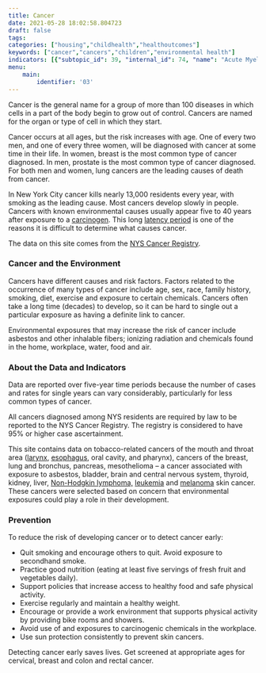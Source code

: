 ```yaml
---
title: Cancer
date: 2021-05-28 18:02:58.804723
draft: false
tags: 
categories: ["housing","childhealth","healthoutcomes"]
keywords: ["cancer","cancers","children","environmental health"]
indicators: [{"subtopic_id": 39, "internal_id": 74, "name": "Acute Myeloid Leukemia", "URL": "https://a816-dohbesp.nyc.gov/IndicatorPublic/VisualizationData.aspx?id=74,719b87,39,Summarize"}, {"subtopic_id": 39, "internal_id": 2096, "name": "Bladder Cancer", "URL": "https://a816-dohbesp.nyc.gov/IndicatorPublic/VisualizationData.aspx?id=2096,719b87,39,Summarize"}, {"subtopic_id": 39, "internal_id": 66, "name": "Brain and Other Nervous System Cancer", "URL": "https://a816-dohbesp.nyc.gov/IndicatorPublic/VisualizationData.aspx?id=66,719b87,39,Summarize"}, {"subtopic_id": 39, "internal_id": 60, "name": "Breast Cancer in Females", "URL": "https://a816-dohbesp.nyc.gov/IndicatorPublic/VisualizationData.aspx?id=60,719b87,39,Summarize"}, {"subtopic_id": 39, "internal_id": 770, "name": "Chronic Lymphocytic Leukemia", "URL": "https://a816-dohbesp.nyc.gov/IndicatorPublic/VisualizationData.aspx?id=770,719b87,39,Summarize"}, {"subtopic_id": 39, "internal_id": 2077, "name": "Esophageal Cancer", "URL": "https://a816-dohbesp.nyc.gov/IndicatorPublic/VisualizationData.aspx?id=2077,719b87,39,Summarize"}, {"subtopic_id": 39, "internal_id": 2087, "name": "Kidney and Renal Pelvis Cancer", "URL": "https://a816-dohbesp.nyc.gov/IndicatorPublic/VisualizationData.aspx?id=2087,719b87,39,Summarize"}, {"subtopic_id": 39, "internal_id": 2088, "name": "Larynx Cancer", "URL": "https://a816-dohbesp.nyc.gov/IndicatorPublic/VisualizationData.aspx?id=2088,719b87,39,Summarize"}, {"subtopic_id": 39, "internal_id": 73, "name": "Leukemia", "URL": "https://a816-dohbesp.nyc.gov/IndicatorPublic/VisualizationData.aspx?id=73,719b87,39,Summarize"}, {"subtopic_id": 39, "internal_id": 2089, "name": "Liver and Intrahepatic Bile Duct Cancer", "URL": "https://a816-dohbesp.nyc.gov/IndicatorPublic/VisualizationData.aspx?id=2089,719b87,39,Summarize"}, {"subtopic_id": 39, "internal_id": 63, "name": "Lung and Bronchus Cancer", "URL": "https://a816-dohbesp.nyc.gov/IndicatorPublic/VisualizationData.aspx?id=63,719b87,39,Summarize"}, {"subtopic_id": 39, "internal_id": 2090, "name": "Melanoma of the Skin", "URL": "https://a816-dohbesp.nyc.gov/IndicatorPublic/VisualizationData.aspx?id=2090,719b87,39,Summarize"}, {"subtopic_id": 39, "internal_id": 2095, "name": "Mesothelioma", "URL": "https://a816-dohbesp.nyc.gov/IndicatorPublic/VisualizationData.aspx?id=2095,719b87,39,Summarize"}, {"subtopic_id": 39, "internal_id": 71, "name": "Non-Hodgkin's Lymphomas", "URL": "https://a816-dohbesp.nyc.gov/IndicatorPublic/VisualizationData.aspx?id=71,719b87,39,Summarize"}, {"subtopic_id": 39, "internal_id": 2091, "name": "Oral Cavity and Pharynx Cancer", "URL": "https://a816-dohbesp.nyc.gov/IndicatorPublic/VisualizationData.aspx?id=2091,719b87,39,Summarize"}, {"subtopic_id": 39, "internal_id": 64, "name": "Pancreatic Cancer", "URL": "https://a816-dohbesp.nyc.gov/IndicatorPublic/VisualizationData.aspx?id=64,719b87,39,Summarize"}, {"subtopic_id": 39, "internal_id": 690, "name": "Thyroid Cancer", "URL": "https://a816-dohbesp.nyc.gov/IndicatorPublic/VisualizationData.aspx?id=690,719b87,39,Summarize"}]
menu:
    main:
        identifier: '03'
---
```


Cancer is the general name for a group of more than 100 diseases in which cells in a part of the body begin to grow out of control. Cancers are named for the organ or type of cell in which they start.

Cancer occurs at all ages, but the risk increases with age. One of every two men, and one of every three women, will be diagnosed with cancer at some time in their life. In women, breast is the most common type of cancer diagnosed. In men, prostate is the most common type of cancer diagnosed. For both men and women, lung cancers are the leading causes of death from cancer.

In New York City cancer kills nearly 13,000 residents every year, with smoking as the leading cause. Most cancers develop slowly in people. Cancers with known environmental causes usually appear five to 40 years after exposure to a [carcinogen](http://a816-dohbesp.nyc.gov/IndicatorPublic/Glossary.aspx#Carcinogen). This long [latency period](http://a816-dohbesp.nyc.gov/IndicatorPublic/Glossary.aspx#Latency_period) is one of the reasons it is difficult to determine what causes cancer.

The data on this site comes from the [NYS Cancer Registry](http://a816-dohbesp.nyc.gov/IndicatorPublic/Glossary.aspx#NYS_Cancer_Registry).

### Cancer and the Environment

Cancers have different causes and risk factors. Factors related to the occurrence of many types of cancer include age, sex, race, family history, smoking, diet, exercise and exposure to certain chemicals. Cancers often take a long time (decades) to develop, so it can be hard to single out a particular exposure as having a definite link to cancer.  
  
Environmental exposures that may increase the risk of cancer include asbestos and other inhalable fibers; ionizing radiation and chemicals found in the home, workplace, water, food and air.

### About the Data and Indicators

Data are reported over five-year time periods because the number of cases and rates for single years can vary considerably, particularly for less common types of cancer.  
  
All cancers diagnosed among NYS residents are required by law to be reported to the NYS Cancer Registry. The registry is considered to have 95% or higher case ascertainment.  
  
This site contains data on tobacco-related cancers of the mouth and throat area ([larynx](http://a816-dohbesp.nyc.gov/IndicatorPublic/Glossary.aspx#Larynx_Cancer),  [esophagus](http://a816-dohbesp.nyc.gov/IndicatorPublic/Glossary.aspx#Esophagus_Cancer), oral cavity, and pharynx), cancers of the breast, lung and bronchus, pancreas, mesothelioma – a cancer associated with exposure to asbestos, bladder, brain and central nervous system, thyroid, kidney, liver, [Non-Hodgkin lymphoma,](http://a816-dohbesp.nyc.gov/IndicatorPublic/Glossary.aspx#Non_Hodgkin_lymphoma) [leukemia](http://a816-dohbesp.nyc.gov/IndicatorPublic/Glossary.aspx#Leukemia) and [melanoma](http://a816-dohbesp.nyc.gov/IndicatorPublic/Glossary.aspx#Melanoma) skin cancer. These cancers were selected based on concern that environmental exposures could play a role in their development.

### Prevention

To reduce the risk of developing cancer or to detect cancer early:

* Quit smoking and encourage others to quit. Avoid exposure to secondhand smoke.
* Practice good nutrition (eating at least five servings of fresh fruit and vegetables daily).
* Support policies that increase access to healthy food and safe physical activity.
* Exercise regularly and maintain a healthy weight.
* Encourage or provide a work environment that supports physical activity by providing bike rooms and showers.
* Avoid use of and exposures to carcinogenic chemicals in the workplace.
* Use sun protection consistently to prevent skin cancers.

Detecting cancer early saves lives. Get screened at appropriate ages for cervical, breast and colon and rectal cancer. 